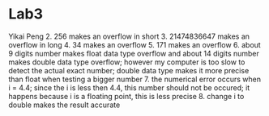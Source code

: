 # Lab3
Yikai Peng
2. 256 makes an overflow in short
3. 21474836647 makes an overflow in long
4. 34 makes an overflow 
5. 171 makes an overflow
6. about 9 digits number makes float data type overflow and about 14 digits number makes double data type overflow; however my computer is too slow to detect the actual exact number; double data type makes it more precise than float when testing a bigger number
7. the numerical error occurs when i = 4.4; since the i is less then 4.4, this number should not be occured; it happens because i is a floating point, this is less precise
8. change i to double makes the result accurate

